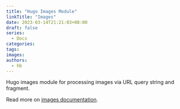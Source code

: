 ```yaml
---
title: "Hugo Images Module"
linkTitle: "Images"
date: 2023-03-14T21:21:03+08:00
draft: false
series:
  - Docs
categories:
tags:
images:
authors:
  - hb
---
```


Hugo images module for processing images via URL query string and fragment.

<!--more-->

Read more on [images documentation](https://hugomods.com/en/docs/images).
